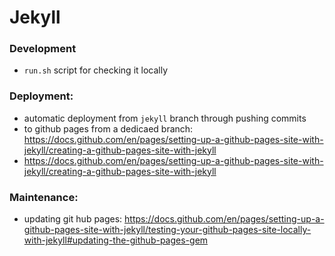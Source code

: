 # Jekyll

### Development
- `run.sh` script for checking it locally

### Deployment:
- automatic deployment from `jekyll` branch through pushing commits
- to github pages from a dedicaed branch: https://docs.github.com/en/pages/setting-up-a-github-pages-site-with-jekyll/creating-a-github-pages-site-with-jekyll
- https://docs.github.com/en/pages/setting-up-a-github-pages-site-with-jekyll/creating-a-github-pages-site-with-jekyll

### Maintenance:
- updating git hub pages: https://docs.github.com/en/pages/setting-up-a-github-pages-site-with-jekyll/testing-your-github-pages-site-locally-with-jekyll#updating-the-github-pages-gem